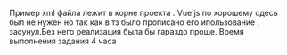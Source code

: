 Пример xml файла лежит в корне проекта .
Vue js по хорошему сдесь был не нужен но так как в тз было прописано его ипользование , засунул.Без него реализация была бы гараздо проще.
Время выполнения задания 4 часа
